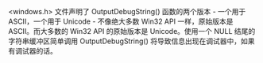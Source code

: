 <windows.h> 文件声明了 OutputDebugString() 函数的两个版本 - 一个用于 ASCII，一个用于 Unicode - 不像绝大多数 Win32 API 一样，原始版本是 ASCII。而大多数的 Win32 API 的原始版本是 Unicode。使用一个 NULL 结尾的字符串缓冲区简单调用 OutputDebugString() 将导致信息出现在调试器中，如果有调试器的话。